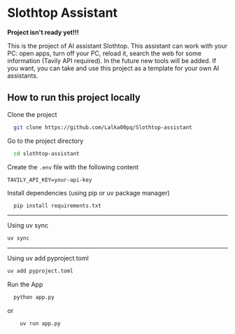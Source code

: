 # Slothtop Assistant
**Project isn't ready yet!!!**

This is the project of AI assistant Slothtop. This assistant can work with your PC: open apps, turn off your PC, reload it, search the web for some information (Tavily API required).
In the future new tools will be added.
If you want, you can take and use this project as a template for your own AI assistants.

## How to run this project locally

Clone the project

```bash
  git clone https://github.com/Lalka00pq/Slothtop-assistant
```

Go to the project directory

```bash
  cd slothtop-assistant
```
Create the `.env` file with the following content
```env
TAVILY_API_KEY=your-api-key
```

Install dependencies (using pip or uv package manager)

```bash
  pip install requirements.txt
```
------
Using uv sync
```bash
uv sync 
```
------
Using uv add pyproject.toml
```bash
uv add pyproject.toml
```
Run the App
```bash
  python app.py
```
or 
```bash
    uv run app.py
```

